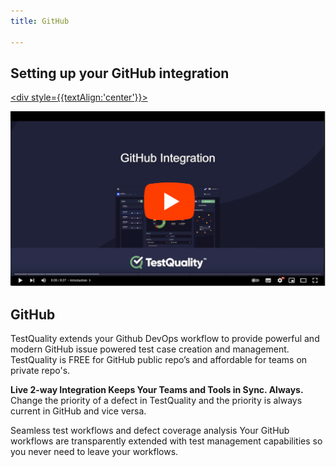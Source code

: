 ```yaml
---
title: GitHub

---
```

## Setting up your GitHub integration

<a href="https://www.youtube.com/watch?v=N_6zCIpWG6U"> <div style={{textAlign:'center'}}>

![image](img/img_65.png)

</div></a>

## GitHub

TestQuality extends your Github DevOps workflow to provide powerful and modern GitHub issue powered test case creation and management. TestQuality is FREE for GitHub public repo’s and affordable for teams on private repo's.

**Live 2-way Integration Keeps Your Teams and Tools in Sync. Always.**
Change the priority of a defect in TestQuality and the priority is always current in GitHub and vice versa.

Seamless test workflows and defect coverage analysis
Your GitHub workflows are transparently extended with test management capabilities so you never need to leave your workflows.

